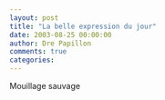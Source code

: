 ```yaml
---
layout: post
title: "La belle expression du jour"
date: 2003-08-25 00:00:00
author: Dre Papillon
comments: true
categories: 
---
```



Mouillage sauvage